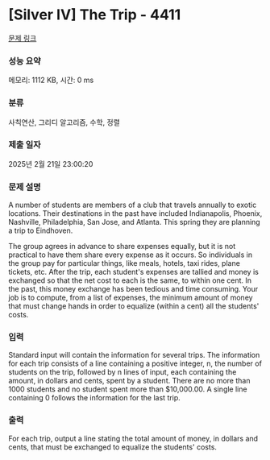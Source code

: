 # [Silver IV] The Trip - 4411 

[문제 링크](https://www.acmicpc.net/problem/4411) 

### 성능 요약

메모리: 1112 KB, 시간: 0 ms

### 분류

사칙연산, 그리디 알고리즘, 수학, 정렬

### 제출 일자

2025년 2월 21일 23:00:20

### 문제 설명

<p>A number of students are members of a club that travels annually to exotic locations. Their destinations in the past have included Indianapolis, Phoenix, Nashville, Philadelphia, San Jose, and Atlanta. This spring they are planning a trip to Eindhoven.</p>

<p>The group agrees in advance to share expenses equally, but it is not practical to have them share every expense as it occurs. So individuals in the group pay for particular things, like meals, hotels, taxi rides, plane tickets, etc. After the trip, each student's expenses are tallied and money is exchanged so that the net cost to each is the same, to within one cent. In the past, this money exchange has been tedious and time consuming. Your job is to compute, from a list of expenses, the minimum amount of money that must change hands in order to equalize (within a cent) all the students' costs.</p>

### 입력 

 <p>Standard input will contain the information for several trips. The information for each trip consists of a line containing a positive integer, n, the number of students on the trip, followed by n lines of input, each containing the amount, in dollars and cents, spent by a student. There are no more than 1000 students and no student spent more than <span>$</span>10,000.00. A single line containing 0 follows the information for the last trip.</p>

### 출력 

 <p>For each trip, output a line stating the total amount of money, in dollars and cents, that must be exchanged to equalize the students' costs.</p>

